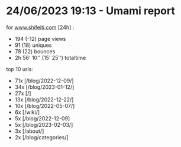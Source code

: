 # 24/06/2023 19:13 - Umami report
for www.shifeiti.com [24h] :

 - 194 (-12) page views
 - 91 (18) uniques
 - 78 (22) bounces
 - 2h 56' 10'' (15' 25'') totaltime


top 10 urls:
 - 71x [/blog/2022-12-09/]
 - 34x [/blog/2023-01-12/]
 - 27x [/]
 - 13x [/blog/2022-12-22/]
 - 10x [/blog/2022-05-07/]
 - 6x [/wiki/]
 - 5x [/blog/2022-12-09]
 - 5x [/blog/2023-02-03/]
 - 3x [/about/]
 - 2x [/blog/categories/]


